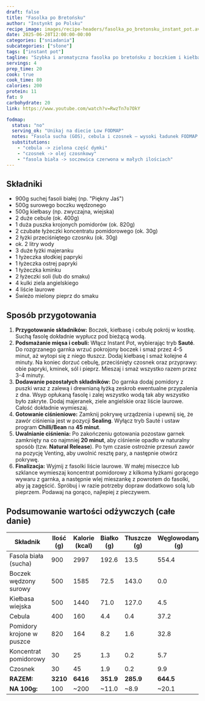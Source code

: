 ```yaml
---
draft: false  
title: "Fasolka po Bretońsku"  
author: "Instynkt po Polsku"  
recipe_image: images/recipe-headers/fasolka_po_bretonsku_instant_pot.avif  
date: 2025-06-28T12:00:00-00:00  
categories: ["sniadania"]
subcategories: ["słone"]
tags: ["instant pot"]  
tagline: "Szybka i aromatyczna fasolka po bretońsku z boczkiem i kiełbasą, gotowana w Instant Pot bez wcześniejszego namaczania fasoli."  
servings: 4  
prep_time: 20  
cook: true  
cook_time: 80  
calories: 200
protein: 11
fat: 9
carbohydrate: 20 
link: https://www.youtube.com/watch?v=RwzTn7o7OkY

fodmap:
  status: "no"
  serving_ok: "Unikaj na diecie Low FODMAP"
  notes: "Fasola sucha (GOS), cebula i czosnek – wysoki ładunek FODMAP."
  substitutions:
    - "cebula -> zielona część dymki"
    - "czosnek -> olej czosnkowy"
    - "fasola biała -> soczewica czerwona w małych ilościach"
---
```


## Składniki
*   900g suchej fasoli białej (np. "Piękny Jaś")
*   500g surowego boczku wędzonego
*   500g kiełbasy (np. zwyczajna, wiejska)
*   2 duże cebule (ok. 400g)
*   1 duża puszka krojonych pomidorów (ok. 820g)
*   2 czubate łyżeczki koncentratu pomidorowego (ok. 30g)
*   2 łyżki przeciśniętego czosnku (ok. 30g)
*   ok. 2 litry wody
*   3 duże łyżki majeranku
*   1 łyżeczka słodkiej papryki
*   1 łyżeczka ostrej papryki
*   1 łyżeczka kminku
*   2 łyżeczki soli (lub do smaku)
*   4 kulki ziela angielskiego
*   4 liście laurowe
*   Świeżo mielony pieprz do smaku

## Sposób przygotowania
1.  **Przygotowanie składników:** Boczek, kiełbasę i cebulę pokrój w kostkę. Suchą fasolę dokładnie wypłucz pod bieżącą wodą.
2.  **Podsmażanie mięsa i cebuli:** Włącz Instant Pot, wybierając tryb **Sauté**. Do rozgrzanego garnka wrzuć pokrojony boczek i smaż przez 4-5 minut, aż wytopi się z niego tłuszcz. Dodaj kiełbasę i smaż kolejne 4 minuty. Na koniec dorzuć cebulę, przeciśnięty czosnek oraz przyprawy: obie papryki, kminek, sól i pieprz. Mieszaj i smaż wszystko razem przez 3-4 minuty.
3.  **Dodawanie pozostałych składników:** Do garnka dodaj pomidory z puszki wraz z zalewą i drewnianą łyżką zeskrob ewentualne przypalenia z dna. Wsyp opłukaną fasolę i zalej wszystko wodą tak aby wszystko było zakryte. Dodaj majeranek, ziele angielskie oraz liście laurowe. Całość dokładnie wymieszaj.
4.  **Gotowanie ciśnieniowe:** Zamknij pokrywę urządzenia i upewnij się, że zawór ciśnienia jest w pozycji **Sealing**. Wyłącz tryb Sauté i ustaw program **Chilli/Bean** na **45 minut**.
5.  **Uwalnianie ciśnienia:** Po zakończeniu gotowania pozostaw garnek zamknięty na co najmniej **20 minut**, aby ciśnienie opadło w naturalny sposób (tzw. **Natural Release**). Po tym czasie ostrożnie przesuń zawór na pozycję Venting, aby uwolnić resztę pary, a następnie otwórz pokrywę.
6.  **Finalizacja:** Wyjmij z fasolki liście laurowe. W małej miseczce lub szklance wymieszaj koncentrat pomidorowy z kilkoma łyżkami gorącego wywaru z garnka, a następnie wlej mieszankę z powrotem do fasolki, aby ją zagęścić. Spróbuj i w razie potrzeby dopraw dodatkowo solą lub pieprzem. Podawaj na gorąco, najlepiej z pieczywem.

## Podsumowanie wartości odżywczych (całe danie)

| Składnik                 | Ilość (g) | Kalorie (kcal) | Białko (g) | Tłuszcze (g) | Węglowodany (g) |
|--------------------------|-----------|----------------|------------|--------------|-----------------|
| Fasola biała (sucha)     | 900       | 2997           | 192.6      | 13.5         | 554.4           |
| Boczek wędzony surowy    | 500       | 1585           | 72.5       | 143.0        | 0.0             |
| Kiełbasa wiejska         | 500       | 1440           | 71.0       | 127.0        | 4.5             |
| Cebula                   | 400       | 160            | 4.4        | 0.4          | 37.2            |
| Pomidory krojone w puszce| 820       | 164            | 8.2        | 1.6          | 32.8            |
| Koncentrat pomidorowy    | 30        | 25             | 1.3        | 0.2          | 5.7             |
| Czosnek                  | 30        | 45             | 1.9        | 0.2          | 9.9             |
| **RAZEM:**               | **3210**  | **6416**       | **351.9**  | **285.9**    | **644.5**       |
| **NA 100g:**             | 100       | ~200           | ~11.0      | ~8.9         | ~20.1           |